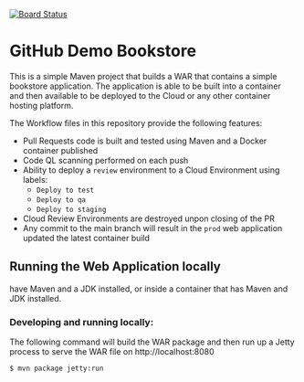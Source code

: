 [![Board Status](https://dev.azure.com/octoorg/f9fecbbc-d2ce-41aa-b745-de61141f55a7/8574cca6-9065-4912-bc64-e8d3797b02f5/_apis/work/boardbadge/43b17eff-7feb-4d15-96d7-063fcf3d49d3)](https://dev.azure.com/octoorg/f9fecbbc-d2ce-41aa-b745-de61141f55a7/_boards/board/t/8574cca6-9065-4912-bc64-e8d3797b02f5/Microsoft.RequirementCategory)
# GitHub Demo Bookstore

This is a simple Maven project that builds a WAR that contains a simple bookstore application. The application is able 
to be built into a container and then available to be deployed to the Cloud or any other container hosting platform.

The Workflow files in this repository provide the following features:

* Pull Requests code is built and tested using Maven and a Docker container published
* Code QL scanning performed on each push
* Ability to deploy a `review` environment to a Cloud Environment using labels:
    - `Deploy to test`
    - `Deploy to qa`
    - `Deploy to staging`
* Cloud Review Environments are destroyed unpon closing of the PR
* Any commit to the main branch will result in the `prod` web application updated the latest container build


## Running the Web Application locally

have Maven and a JDK installed, or inside a container that has Maven and JDK installed.


### Developing and running locally:
The following command will build the WAR package and then run up a Jetty process to serve the WAR file on http://localhost:8080

```bash
$ mvn package jetty:run
```



